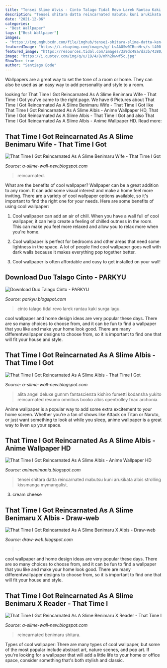 ```yaml
---
title: "Tensei Slime Alvis - Cinto Talago Tidal Revo Larek Rantau Kaki Surga Lagu"
description: "Tensei shitara datta reincarnated mabutsu kuni arukikata albis strolling kissmanga mymangalist"
date: "2021-12-06"
categories:
- "Best Wallpaper"
tags: ["Best Wallpaper"]
images:
- "https://img.mghubcdn.com/file/imghub/tensei-shitara-slime-datta-ken-the-ways-of-strolling-in-the-demon-country/22/14.jpg"
featuredImage: "https://i.ebayimg.com/images/g/-LsAAOSw0IBcnHrv/s-l400.jpg"
featured_image: "https://resources.tidal.com/images/3a9dc48a/da3b/4380/aea6/1291418c6b9d/640x640.jpg"
image: "https://i.quotev.com/img/q/u/19/4/8/nhh2kwwf5c.jpg"
ShowToc: true
author: "Santiago Bode"
---
```



Wallpapers are a great way to set the tone of a room or home. They can also be used as an easy way to add personality and style to a room.

	

		
looking for That Time I Got Reincarnated As A Slime Benimaru Wife - That Time I Got you've came to the right page. We have 6 Pictures about That Time I Got Reincarnated As A Slime Benimaru Wife - That Time I Got like That Time I Got Reincarnated As A Slime Albis - Anime Wallpaper HD, That Time I Got Reincarnated As A Slime Albis - That Time I Got and also That Time I Got Reincarnated As A Slime Albis - Anime Wallpaper HD. Read more:
		
    
## That Time I Got Reincarnated As A Slime Benimaru Wife - That Time I Got

<img loading=lazy src="https://i.ebayimg.com/images/g/-LsAAOSw0IBcnHrv/s-l400.jpg" onerror="this.onerror=null;this.src='https://tse3.mm.bing.net/th?id=OIP.205F8bZ_EWhDgulW-P8UeAAAAA&amp;pid=15.1';" alt="That Time I Got Reincarnated As A Slime Benimaru Wife - That Time I Got">

_Source: a-slime-wall-new.blogspot.com_

>reincarnated. 

	

What are the benefits of cool wallpaper?
Wallpaper can be a great addition to any room. It can add some visual interest and make a home feel more inviting. There are a variety of cool wallpaper options available, so it's important to find the right one for your needs. Here are some benefits of using cool wallpaper: 
1. Cool wallpaper can add an air of chill. When you have a wall full of cool wallpaper, it can help create a feeling of chilled outness in the room. This can make you feel more relaxed and allow you to relax more when you're home. 

2. Cool wallpaper is perfect for bedrooms and other areas that need some lightness in the space. A lot of people find cool wallpaper goes well with dark walls because it makes everything pop together better. 

3. Cool wallpaper is often affordable and easy to get installed on your wall!

    
## Download Duo Talago Cinto - PARKYU

<img loading=lazy src="https://resources.tidal.com/images/3a9dc48a/da3b/4380/aea6/1291418c6b9d/640x640.jpg" onerror="this.onerror=null;this.src='https://tse3.mm.bing.net/th?id=OIP.2narrIli6sw_4DPzbHzrRwHaHa&amp;pid=15.1';" alt="Download Duo Talago Cinto - PARKYU">

_Source: parkyu.blogspot.com_

>cinto talago tidal revo larek rantau kaki surga lagu. 

	

cool wallpaper and home design ideas are very popular these days. There are so many choices to choose from, and it can be fun to find a wallpaper that you like and make your home look good. There are many differentwallpaper designs to choose from, so it is important to find one that will fit your house and style.

    
## That Time I Got Reincarnated As A Slime Albis - That Time I Got

<img loading=lazy src="https://otimages.com/Bookcover/6016/9781632366016.jpg" onerror="this.onerror=null;this.src='https://tse1.mm.bing.net/th?id=OIP.HFCb0kDg51P3yDD3OD854wAAAA&amp;pid=15.1';" alt="That Time I Got Reincarnated As A Slime Albis - That Time I Got">

_Source: a-slime-wall-new.blogspot.com_

>alita angel deluxe gunnm fantascienza kishiro fumetti kodansha yukito reincarnated resumo omnibus booko albis opentrolley fnac archonia. 

	

Anime wallpaper is a popular way to add some extra excitement to your home screen. Whether you’re a fan of shows like Attack on Titan or Naruto, or just want something to look at while you sleep, anime wallpaper is a great way to liven up your space.

    
## That Time I Got Reincarnated As A Slime Albis - Anime Wallpaper HD

<img loading=lazy src="https://img.mghubcdn.com/file/imghub/tensei-shitara-slime-datta-ken-the-ways-of-strolling-in-the-demon-country/22/14.jpg" onerror="this.onerror=null;this.src='https://tse1.mm.bing.net/th?id=OIP.zaCR5PEd5J7x4Hiy-_pSdgHaKh&amp;pid=15.1';" alt="That Time I Got Reincarnated As A Slime Albis - Anime Wallpaper HD">

_Source: animenimania.blogspot.com_

>tensei shitara datta reincarnated mabutsu kuni arukikata albis strolling kissmanga mymangalist. 

	

3. cream cheese 

    
## That Time I Got Reincarnated As A Slime Benimaru X Albis - Draw-web

<img loading=lazy src="https://static.tvtropes.org/pmwiki/pub/images/shizu_anime.png" onerror="this.onerror=null;this.src='https://tse3.mm.bing.net/th?id=OIP.rgaBA_90mO7mCLPkym-lWQAAAA&amp;pid=15.1';" alt="That Time I Got Reincarnated As A Slime Benimaru X Albis - Draw-web">

_Source: draw-web.blogspot.com_

>. 

	

cool wallpaper and home design ideas are very popular these days. There are so many choices to choose from, and it can be fun to find a wallpaper that you like and make your home look good. There are many differentwallpaper designs to choose from, so it is important to find one that will fit your house and style.

    
## That Time I Got Reincarnated As A Slime Benimaru X Reader - That Time I

<img loading=lazy src="https://i.quotev.com/img/q/u/19/4/8/nhh2kwwf5c.jpg" onerror="this.onerror=null;this.src='https://tse4.mm.bing.net/th?id=OIP.u5Ve4B63PaRiXJj6qF2BqwAAAA&amp;pid=15.1';" alt="That Time I Got Reincarnated As A Slime Benimaru X Reader - That Time I">

_Source: a-slime-wall-new.blogspot.com_

>reincarnated benimaru shitara. 

	

Types of cool wallpaper:
There are many types of cool wallpaper, but some of the most popular include abstract art, nature scenes, and pop art. If you're looking for a wallpaper that will add a little life to your home or office space, consider something that's both stylish and classic.

